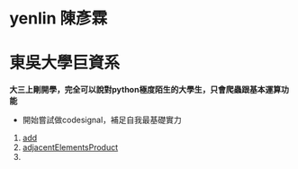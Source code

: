 # yenlin 陳彥霖 
# 東吳大學巨資系 

**大三上剛開學，完全可以說對python極度陌生的大學生，只會爬蟲跟基本運算功能**

* 開始嘗試做codesignal，補足自我最基礎實力

1. <a href='https://github.com/yen880405/yenlin/blob/master/codesignal/add.py'>add</br>
2. <a href='https://github.com/yen880405/yenlin/blob/master/codesignal/adjacentElementsProduct.py'>adjacentElementsProduct</br>
3.
